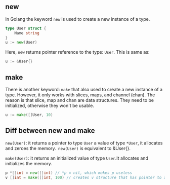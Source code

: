 ## new
In Golang the keyword `new` is used to create a new instance of a type.
```go
type User struct {
    Name string
}
u := new(User)
```
Here, `new` returns pointer reference to the type: `User`.
This is same as:
```go
u := &User{}
```

## make
There is another keyword: `make` that also used to create a new instance of a type. However, it only works with slices, maps, and channel (chan). The reason is that slice, map and chan are data structures. They need to be initialized, otherwise they won't be usable.
```go
u := make([]User, 10)
```

## Diff between new and make

`new(User)`: it returns a pointer to type `User` a value of type `*User`, it allocates and zeroes the memory.` new(User)` is equivalent to &User{}.

`make(User)`: it returns an initialized value of type `User`.It allocates and initializes the memory.

```go
p *[]int = new([]int) // *p = nil, which makes p useless
v []int = make([]int, 100) // creates v structure that has pointer to an array, length field, and capacity field. So, v is immediately usable.
```